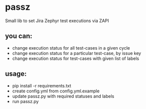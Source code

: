 # passz
Small lib to set Jira Zephyr test executions via ZAPI

## you can:
- change execution status for all test-cases in a given cycle
- change execution status for a particular test-case, by issue key
- change execution status for test-cases with given list of labels

## usage:
- pip install -r requirements.txt
- create config.yml from config.yml.example
- update passz.py with required statuses and labels
- run passz.py

